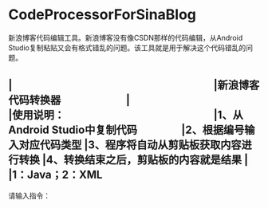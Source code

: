 # CodeProcessorForSinaBlog
新浪博客代码编辑工具。新浪博客没有像CSDN那样的代码编辑，从Android Studio复制粘贴又会有格式错乱的问题。该工具就是用于解决这个代码错乱的问题。


|　　　　　　　　　　　　　　　　　　　 
|新浪博客代码转换器　　　　　　 
|　　　　　　　　　　　　　　　　　　　 
|使用说明：　　　　　　　　　　　　　　 
|1、从Android Studio中复制代码　　　　
|2、根据编号输入对应代码类型
|3、程序将自动从剪贴板获取内容进行转换
|4、转换结束之后，剪贴板的内容就是结果 
|　　　　　　　　　　　　　　　　　　　 
|1：Java；2：XML　　　　　　　　　　　　 
---------------------------------------------
请输入指令：